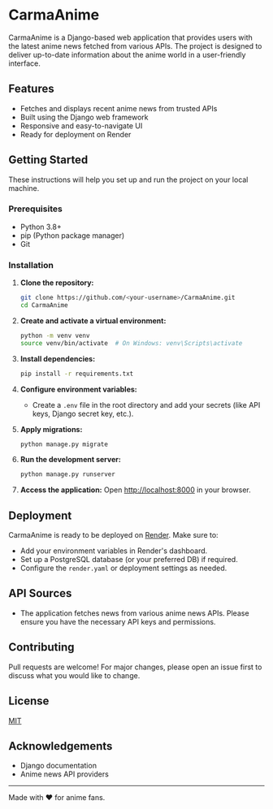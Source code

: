 # CarmaAnime

CarmaAnime is a Django-based web application that provides users with the latest anime news fetched from various APIs. The project is designed to deliver up-to-date information about the anime world in a user-friendly interface.

## Features

- Fetches and displays recent anime news from trusted APIs
- Built using the Django web framework
- Responsive and easy-to-navigate UI
- Ready for deployment on Render

## Getting Started

These instructions will help you set up and run the project on your local machine.

### Prerequisites

- Python 3.8+
- pip (Python package manager)
- Git

### Installation

1. **Clone the repository:**
   ```bash
   git clone https://github.com/<your-username>/CarmaAnime.git
   cd CarmaAnime
   ```

2. **Create and activate a virtual environment:**
   ```bash
   python -m venv venv
   source venv/bin/activate  # On Windows: venv\Scripts\activate
   ```

3. **Install dependencies:**
   ```bash
   pip install -r requirements.txt
   ```

4. **Configure environment variables:**
   - Create a `.env` file in the root directory and add your secrets (like API keys, Django secret key, etc.).

5. **Apply migrations:**
   ```bash
   python manage.py migrate
   ```

6. **Run the development server:**
   ```bash
   python manage.py runserver
   ```

7. **Access the application:**
   Open [http://localhost:8000](http://localhost:8000) in your browser.

## Deployment

CarmaAnime is ready to be deployed on [Render](https://render.com/). Make sure to:

- Add your environment variables in Render's dashboard.
- Set up a PostgreSQL database (or your preferred DB) if required.
- Configure the `render.yaml` or deployment settings as needed.

## API Sources

- The application fetches news from various anime news APIs. Please ensure you have the necessary API keys and permissions.

## Contributing

Pull requests are welcome! For major changes, please open an issue first to discuss what you would like to change.

## License

[MIT](LICENSE)

## Acknowledgements

- Django documentation
- Anime news API providers

---

Made with ❤️ for anime fans.